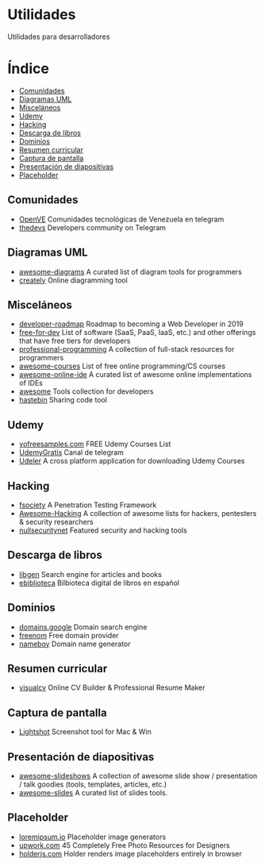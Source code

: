 # Utilidades
Utilidades para desarrolladores

Índice
=================

   * [Comunidades](#comunidades)
   * [Diagramas UML](#diagramas-uml)
   * [Misceláneos](#misceláneos)
   * [Udemy](#udemy)
   * [Hacking](#hacking)
   * [Descarga de libros](#descarga-de-libros)
   * [Dominios](#dominios)
   * [Resumen curricular](#resumen-curricular)
   * [Captura de pantalla](#captura-de-pantalla)
   * [Presentación de diapositivas](#presentación-de-diapositivas)
   * [Placeholder](#placeholder) 

## Comunidades
 
  * [OpenVE](https://github.com/OpenVE/comunidades-en-telegram) Comunidades tecnológicas de Venezuela en telegram
  * [thedevs](https://thedevs.network/) Developers community on Telegram

## Diagramas UML

  * [awesome-diagrams](https://github.com/robbie-cao/awesome-diagrams) A curated list of diagram tools for programmers
  * [creately](https://creately.com) Online diagramming tool

## Misceláneos

  * [developer-roadmap](https://github.com/kamranahmedse/developer-roadmap) Roadmap to becoming a Web Developer in 2019
  * [free-for-dev](https://github.com/ripienaar/free-for-dev) List of software (SaaS, PaaS, IaaS, etc.) and other offerings that have free tiers for developers
  * [professional-programming](https://github.com/charlax/professional-programming) A collection of full-stack resources for programmers
  * [awesome-courses](https://github.com/fffaraz/awesome-courses) List of free online programming/CS courses
  * [awesome-online-ide](https://github.com/styfle/awesome-online-ide) A curated list of awesome online implementations of IDEs
  * [awesome](https://github.com/sindresorhus/awesome) Tools collection for developers
  * [hastebin](https://hastebin.com/) Sharing code tool

## Udemy

  * [yofreesamples.com](https://yofreesamples.com/courses/free-discounted-udemy-courses-list/) FREE Udemy Courses List
  * [UdemyGratis](https://t.me/UdemyGratis) Canal de telegram
  * [Udeler](https://electronjs.org/apps/udeler) A cross platform application for downloading Udemy Courses

## Hacking

  * [fsociety](https://github.com/Manisso/fsociety) A Penetration Testing Framework
  * [Awesome-Hacking](https://github.com/Hack-with-Github/Awesome-Hacking) A collection of awesome lists for hackers, pentesters & security researchers
  * [nullsecuritynet](https://github.com/nullsecuritynet/tools) Featured security and hacking tools

## Descarga de libros

  * [libgen](http://libgen.io/) Search engine for articles and books
  * [ebiblioteca](http://ebiblioteca.org/?/novedades/) Bilbioteca digital de libros en español
  
## Dominios

  * [domains.google](https://domains.google.com/m/registrar/search) Domain search engine
  * [freenom](https://www.freenom.com) Free domain provider
  * [nameboy](https://www.nameboy.com/) Domain name generator

## Resumen curricular

  * [visualcv](https://www.visualcv.com/) Online CV Builder & Professional Resume Maker

## Captura de pantalla

  * [Lightshot](https://app.prntscr.com) Screenshot tool for Mac & Win

## Presentación de diapositivas

  * [awesome-slideshows](https://github.com/slideshow-s9/awesome-slideshows) A collection of awesome slide show / presentation / talk goodies (tools, templates, articles, etc.)
  * [awesome-slides](https://github.com/robbie-cao/awesome-slides) A curated list of slides tools.
  
## Placeholder
  
  * [loremipsum.io](https://loremipsum.io/es/21-of-the-best-placeholder-image-generators/) Placeholder image generators
  * [upwork.com](https://www.upwork.com/hiring/design/45-completely-free-photo-resources/) 45 Completely Free Photo Resources for Designers
  * [holderjs.com](http://holderjs.com/) Holder renders image placeholders entirely in browser
